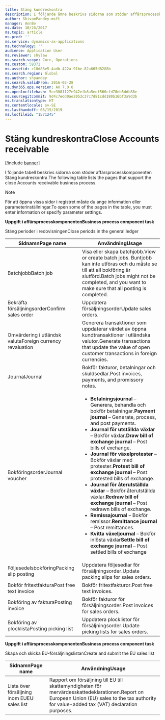 ```yaml
---
title: Stäng kundreskontra
description: I följande ämne beskrivs sidorna som stöder affärsprocesskomponenten Stäng kundreskontra.
author: ShivamPandey-msft
manager: AnnBe
ms.date: 10/26/2017
ms.topic: article
ms.prod: ''
ms.service: dynamics-ax-applications
ms.technology: ''
audience: Application User
ms.reviewer: shylaw
ms.search.scope: Core, Operations
ms.custom: 59372
ms.assetid: c18d83e5-4adb-422a-91be-82a665d8288b
ms.search.region: Global
ms.author: shpandey
ms.search.validFrom: 2016-02-28
ms.dyn365.ops.version: AX 7.0.0
ms.openlocfilehash: 5ce3081127e942efb8a5eef560cfd78eb5ddb88e
ms.sourcegitcommit: 9d4c7edd0ae2053c37c7d81cdd180b16bf3a9d3b
ms.translationtype: HT
ms.contentlocale: sv-SE
ms.lasthandoff: 05/15/2019
ms.locfileid: "1571245"
---
```

# <a name="close-accounts-receivable"></a><span data-ttu-id="6f16a-103">Stäng kundreskontra</span><span class="sxs-lookup"><span data-stu-id="6f16a-103">Close Accounts receivable</span></span>

[!include [banner](../includes/banner.md)]

<span data-ttu-id="6f16a-104">I följande tabell beskrivs sidorna som stöder affärsprocesskomponenten Stäng kundreskontra.</span><span class="sxs-lookup"><span data-stu-id="6f16a-104">The following table lists the pages that support the close Accounts receivable business process.</span></span>

> [!NOTE] 
> <span data-ttu-id="6f16a-105">För att öppna vissa sidor i registret måste du ange information eller parameterinställningar.</span><span class="sxs-lookup"><span data-stu-id="6f16a-105">To open some of the pages in the table, you must enter information or specify parameter settings.</span></span>

<span data-ttu-id="6f16a-106">**Uppgift i affärsprocesskomponenten**</span><span class="sxs-lookup"><span data-stu-id="6f16a-106">**Business process component task**</span></span>                   

<span data-ttu-id="6f16a-107">Stäng perioder i redovisningen</span><span class="sxs-lookup"><span data-stu-id="6f16a-107">Close periods in the general ledger</span></span>

| <span data-ttu-id="6f16a-108">Sidnamn</span><span class="sxs-lookup"><span data-stu-id="6f16a-108">Page name</span></span>                            | <span data-ttu-id="6f16a-109">Användning</span><span class="sxs-lookup"><span data-stu-id="6f16a-109">Usage</span></span>                                                                                      |
|--------------------------------------|--------------------------------------------------------------------------------------------|
|<span data-ttu-id="6f16a-110">Batchjobb</span><span class="sxs-lookup"><span data-stu-id="6f16a-110">Batch job</span></span>                             | <span data-ttu-id="6f16a-111">Visa eller skapa batchjobb.</span><span class="sxs-lookup"><span data-stu-id="6f16a-111">View or create batch jobs.</span></span> <span data-ttu-id="6f16a-112">Buntjobb kan inte utföras och du måste se till att all bokföring är slutförd.</span><span class="sxs-lookup"><span data-stu-id="6f16a-112">Batch jobs might not be completed, and you want to make sure that all posting is completed.</span></span>                                                                                                               |
|<span data-ttu-id="6f16a-113">Bekräfta försäljningsorder</span><span class="sxs-lookup"><span data-stu-id="6f16a-113">Confirm sales order</span></span>                   | <span data-ttu-id="6f16a-114">Uppdatera försäljningsorder</span><span class="sxs-lookup"><span data-stu-id="6f16a-114">Update sales orders.</span></span>                                                                       |
|<span data-ttu-id="6f16a-115">Omvärdering i utländsk valuta</span><span class="sxs-lookup"><span data-stu-id="6f16a-115">Foreign currency revaluation</span></span>          | <span data-ttu-id="6f16a-116">Generera transaktioner som uppdaterar värdet av öppna kundtransaktioner i utländska valutor.</span><span class="sxs-lookup"><span data-stu-id="6f16a-116">Generate transactions that update the value of open customer transactions in foreign currencies.</span></span>                                                                                                                         |
| <span data-ttu-id="6f16a-117">Journal</span><span class="sxs-lookup"><span data-stu-id="6f16a-117">Journal</span></span>                              | <span data-ttu-id="6f16a-118">Bokför fakturor, betalningar och skuldsedlar.</span><span class="sxs-lookup"><span data-stu-id="6f16a-118">Post invoices, payments, and promissory notes.</span></span>                                             |
| <span data-ttu-id="6f16a-119">Bokföringsorder</span><span class="sxs-lookup"><span data-stu-id="6f16a-119">Journal voucher</span></span>                      |<ul><li><span data-ttu-id="6f16a-120">**Betalningsjournal** – Generera, behandla och bokför betalningar.</span><span class="sxs-lookup"><span data-stu-id="6f16a-120">**Payment journal** – Generate, process, and post payments.</span></span></li><li><span data-ttu-id="6f16a-121">**Journal för utställda växlar** – Bokför växlar.</span><span class="sxs-lookup"><span data-stu-id="6f16a-121">**Draw bill of exchange journal** – Post bills of exchange.</span></span></li><li><span data-ttu-id="6f16a-122">**Journal för växelprotester** – Bokför växlar med protester.</span><span class="sxs-lookup"><span data-stu-id="6f16a-122">**Protest bill of exchange journal** – Post protested bills of exchange.</span></span></li><li><span data-ttu-id="6f16a-123">**Journal för återutställda växlar** – Bokför återutställda växlar.</span><span class="sxs-lookup"><span data-stu-id="6f16a-123">**Redraw bill of exchange journal** – Post redrawn bills of exchange.</span></span></li><li><span data-ttu-id="6f16a-124">**Remissajournal** – Bokför remissor.</span><span class="sxs-lookup"><span data-stu-id="6f16a-124">**Remittance journal** – Post remittances.</span></span></li><li><span data-ttu-id="6f16a-125">**Kvitta växeljournal** – Bokför inlösta växlar</span><span class="sxs-lookup"><span data-stu-id="6f16a-125">**Settle bill of exchange journal** – Post settled bills of exchange</span></span></li></ul>                   |
| <span data-ttu-id="6f16a-126">Följesedelsbokföring</span><span class="sxs-lookup"><span data-stu-id="6f16a-126">Packing slip posting</span></span>                 | <span data-ttu-id="6f16a-127">Uppdatera följesedlar för försäljningsorder.</span><span class="sxs-lookup"><span data-stu-id="6f16a-127">Update packing slips for sales orders.</span></span>                                                     |
| <span data-ttu-id="6f16a-128">Bokför fritextfaktura</span><span class="sxs-lookup"><span data-stu-id="6f16a-128">Post free text invoice</span></span>               | <span data-ttu-id="6f16a-129">Bokför fritextfakturor.</span><span class="sxs-lookup"><span data-stu-id="6f16a-129">Post free text invoices.</span></span>                                                                   |
| <span data-ttu-id="6f16a-130">Bokföring av faktura</span><span class="sxs-lookup"><span data-stu-id="6f16a-130">Posting invoice</span></span>                      | <span data-ttu-id="6f16a-131">Bokför fakturor för försäljningsorder.</span><span class="sxs-lookup"><span data-stu-id="6f16a-131">Post invoices for sales orders.</span></span>                                                            |
| <span data-ttu-id="6f16a-132">Bokföring av plocklista</span><span class="sxs-lookup"><span data-stu-id="6f16a-132">Posting picking list</span></span>                 |<span data-ttu-id="6f16a-133">Uppdatera plocklistor för försäljningsorder.</span><span class="sxs-lookup"><span data-stu-id="6f16a-133">Update picking lists for sales orders.</span></span>                                                      |

<span data-ttu-id="6f16a-134">**Uppgift i affärsprocesskomponenten**</span><span class="sxs-lookup"><span data-stu-id="6f16a-134">**Business process component task**</span></span>   

<span data-ttu-id="6f16a-135">Skapa och skicka EU-försäljningslistan</span><span class="sxs-lookup"><span data-stu-id="6f16a-135">Create and submit the EU sales list</span></span>

| <span data-ttu-id="6f16a-136">Sidnamn</span><span class="sxs-lookup"><span data-stu-id="6f16a-136">Page name</span></span>                            | <span data-ttu-id="6f16a-137">Användning</span><span class="sxs-lookup"><span data-stu-id="6f16a-137">Usage</span></span>                                                                                      |
|--------------------------------------|--------------------------------------------------------------------------------------------|
|<span data-ttu-id="6f16a-138">Lista över försäljning inom EU</span><span class="sxs-lookup"><span data-stu-id="6f16a-138">EU sales list</span></span>                         | <span data-ttu-id="6f16a-139">Rapport om försäljning till EU till skattemyndigheten för mervärdesskattedeklarationen.</span><span class="sxs-lookup"><span data-stu-id="6f16a-139">Report on European Union (EU) sales to the tax authority for value-added tax (VAT) declaration purposes.</span></span>                                                                                                                           |






